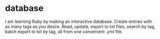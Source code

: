 # database
I am learning Ruby by making an interactive database. Create entries with as many tags as you desire. Read, update, export to txt files, search by tag, batch export to txt by tag, all from one convenient .yml file.
